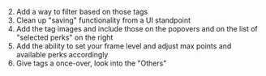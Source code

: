 2. Add a way to filter based on those tags
3. Clean up "saving" functionality from a UI standpoint
4. Add the tag images and include those on the popovers and on the list of "selected perks" on the right
5. Add the ability to set your frame level and adjust max points and available perks accordingly
1. Give tags a once-over, look into the "Others"
